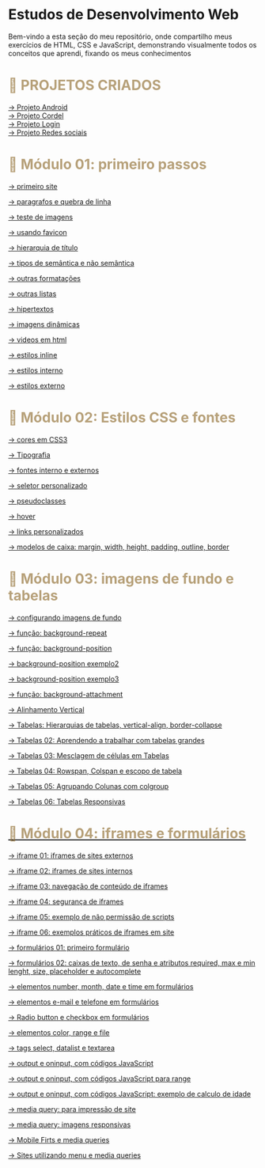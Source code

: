 # Estudos de Desenvolvimento Web

Bem-vindo a esta seção do meu repositório, onde compartilho meus exercícios de HTML, CSS e JavaScript, demonstrando visualmente todos os conceitos que aprendi, fixando os meus conhecimentos


<h1 style="color: rgba(149, 117, 60, 0.681);">📁 PROJETOS CRIADOS</h1>
<a href="https://ygorhenriquelima.github.io/estudos_Desenvolvimento_web/projetos/Projeto_android/index.html"> -> Projeto Android</a><br>
<a href="https://ygorhenriquelima.github.io/estudos_Desenvolvimento_web/projetos/projeto_cordel/index.html"> -> Projeto Cordel</a><br>
<a href="https://ygorhenriquelima.github.io/estudos_Desenvolvimento_web/projetos/Projeto_Login/index.html"> -> Projeto Login</a><br>
<a href="https://ygorhenriquelima.github.io/estudos_Desenvolvimento_web/projetos/Projeto_redes_sociais/index.html"> -> Projeto Redes sociais</a><br>



<h1 style="color: rgba(149, 117, 60, 0.681);">📁 Módulo 01: primeiro passos</h1>

<a href="https://ygorhenriquelima.github.io/estudos_Desenvolvimento_web/exercicios/ex001/index.html"> -> primeiro site</a><br>

<a href="https://ygorhenriquelima.github.io/estudos_Desenvolvimento_web/exercicios/ex002/index.html"> -> paragrafos e quebra de linha</a><br>

<a href="https://ygorhenriquelima.github.io/estudos_Desenvolvimento_web/exercicios/ex003/index.html"> -> teste de imagens</a><br>

<a href="https://ygorhenriquelima.github.io/estudos_Desenvolvimento_web/exercicios/ex004/index.html"> -> usando favicon</a><br>

<a href="https://ygorhenriquelima.github.io/estudos_Desenvolvimento_web/exercicios/ex006/index.html"> -> hierarquia de título</a><br>

<a href="https://ygorhenriquelima.github.io/estudos_Desenvolvimento_web/exercicios/ex008a/index.html"> -> tipos de semântica e não semântica</a><br>

<a href="https://ygorhenriquelima.github.io/estudos_Desenvolvimento_web/exercicios/ex008b/index.html"> -> outras formatações</a><br>

<a href="https://ygorhenriquelima.github.io/estudos_Desenvolvimento_web/exercicios/ex009/index.html"> -> outras listas</a><br>

<a href="https://ygorhenriquelima.github.io/estudos_Desenvolvimento_web/exercicios/ex010/index.html"> -> hipertextos</a><br>

<a href="https://ygorhenriquelima.github.io/estudos_Desenvolvimento_web/exercicios/ex011/index.html"> -> imagens dinâmicas</a><br> 

<a href="https://ygorhenriquelima.github.io/estudos_Desenvolvimento_web/exercicios/ex012/index.html"> -> videos em html</a><br>

<a href="https://ygorhenriquelima.github.io/estudos_Desenvolvimento_web/exercicios/ex013/index.html"> -> estilos inline</a><br>

<a href="https://ygorhenriquelima.github.io/estudos_Desenvolvimento_web/exercicios/ex014/index.html"> -> estilos interno</a><br>

<a href="https://ygorhenriquelima.github.io/estudos_Desenvolvimento_web/exercicios/ex016/exemplos/cor01.html"> -> estilos externo</a><br>

<h1 style="color: rgba(149, 117, 60, 0.681);">📁 Módulo 02: Estilos CSS e fontes</h1>

<a href="https://ygorhenriquelima.github.io/estudos_Desenvolvimento_web/exercicios/ex016/exemplos/cor01.html"> -> cores em CSS3</a><br>

<a href="https://ygorhenriquelima.github.io/estudos_Desenvolvimento_web/exercicios/ex017/fonte01.html"> -> Tipografia</a><br>

<a href="https://ygorhenriquelima.github.io/estudos_Desenvolvimento_web/exercicios/ex018/font02_interno.html"> -> fontes interno e externos</a><br>

<a href="https://ygorhenriquelima.github.io/estudos_Desenvolvimento_web/exercicios/ex019/seletor01.html"> -> seletor personalizado</a><br>

<a href="https://ygorhenriquelima.github.io/estudos_Desenvolvimento_web/exercicios/ex020/hover.html"> -> pseudoclasses</a><br>

<a href="https://ygorhenriquelima.github.io/estudos_Desenvolvimento_web/exercicios/ex020/index.html"> -> hover</a><br>

<a href="https://ygorhenriquelima.github.io/estudos_Desenvolvimento_web/exercicios/ex021/index.html"> -> links personalizados</a><br>

<a href="https://ygorhenriquelima.github.io/estudos_Desenvolvimento_web/exercicios/ex022/caixa01.html"> -> modelos de caixa: margin, width, height, padding, outline, border</a><br>

<h1 style="color: rgba(149, 117, 60, 0.681);">📁 Módulo 03: imagens de fundo e tabelas</h1>

<a href="https://ygorhenriquelima.github.io/estudos_Desenvolvimento_web/exercicios/ex023/site/fundo001.html"> -> configurando imagens de fundo</a>

<a href="https://ygorhenriquelima.github.io/estudos_Desenvolvimento_web/exercicios/ex023/site/fundo002.html"> -> função: background-repeat 

<a href="https://ygorhenriquelima.github.io/estudos_Desenvolvimento_web/exercicios/ex023/site/fundo003.html"> -> função: background-position

<a href="https://ygorhenriquelima.github.io/estudos_Desenvolvimento_web/exercicios/ex023/site/fundo004.html"> -> background-position exemplo2

<a href="https://ygorhenriquelima.github.io/estudos_Desenvolvimento_web/exercicios/ex023/site/fundo005.html"> -> background-position exemplo3

<a href="https://ygorhenriquelima.github.io/estudos_Desenvolvimento_web/exercicios/ex023/site/fundo006.html"> -> função: background-attachment

<a href="https://ygorhenriquelima.github.io/estudos_Desenvolvimento_web/exercicios/ex023/site/fundo007.html"> -> Alinhamento Vertical

<a href="https://ygorhenriquelima.github.io/estudos_Desenvolvimento_web/exercicios/ex024/tabela001.html"> -> Tabelas: Hierarquias de tabelas, vertical-align, border-collapse


<a href="https://ygorhenriquelima.github.io/estudos_Desenvolvimento_web/exercicios/ex024/tabela002.html"> -> Tabelas 02: Aprendendo a trabalhar com tabelas grandes

<a href="https://ygorhenriquelima.github.io/estudos_Desenvolvimento_web/exercicios/ex024/tabela003.html"> -> Tabelas 03: Mesclagem de células em Tabelas

<a href="https://ygorhenriquelima.github.io/estudos_Desenvolvimento_web/exercicios/ex024/tabela004.html"> -> Tabelas 04: Rowspan, Colspan e escopo de tabela

<a href="https://ygorhenriquelima.github.io/estudos_Desenvolvimento_web/exercicios/ex024/tabela005.html"> -> Tabelas 05: Agrupando Colunas com colgroup

<a href="https://ygorhenriquelima.github.io/estudos_Desenvolvimento_web/exercicios/ex024/tabela006.html"> -> Tabelas 06: Tabelas Responsivas

<h1 style="color: rgba(149, 117, 60, 0.681);">📁 Módulo 04: iframes e formulários </h1>

<a href="https://ygorhenriquelima.github.io/estudos_Desenvolvimento_web/exercicios/ex025/iframe001.html"> -> iframe 01: iframes de sites externos

<a href="https://ygorhenriquelima.github.io/estudos_Desenvolvimento_web/exercicios/ex025/iframe002.html"> -> iframe 02: iframes de sites internos

<a href="https://ygorhenriquelima.github.io/estudos_Desenvolvimento_web/exercicios/ex025/iframe003.html"> -> iframe 03: navegação de conteúdo de iframes

<a href="https://ygorhenriquelima.github.io/estudos_Desenvolvimento_web/exercicios/ex025/iframe004.html"> -> iframe 04: segurança de iframes

<a href="https://ygorhenriquelima.github.io/estudos_Desenvolvimento_web/exercicios/ex025/iframe005.html"> -> iframe 05: exemplo de não permissão de scripts

<a href="https://ygorhenriquelima.github.io/estudos_Desenvolvimento_web/exercicios/ex025/iframe006.html"> -> iframe 06: exemplos práticos de iframes em site

<a href="https://ygorhenriquelima.github.io/estudos_Desenvolvimento_web/exercicios/ex026/form001.html"> -> formulários 01: primeiro formulário


<a href="https://ygorhenriquelima.github.io/estudos_Desenvolvimento_web/exercicios/ex026/form002.html"> -> formulários 02: caixas de texto, de senha e atributos required, max e min lenght, size, placeholder e autocomplete

<a href="https://ygorhenriquelima.github.io/estudos_Desenvolvimento_web/exercicios/ex026/form003.html"> -> elementos number, month, date e time em formulários


<a href="https://ygorhenriquelima.github.io/estudos_Desenvolvimento_web/exercicios/ex026/form004.html"> -> elementos e-mail e telefone em formulários

<a href="https://ygorhenriquelima.github.io/estudos_Desenvolvimento_web/exercicios/ex026/form005.html"> -> Radio button e checkbox em formulários

<a href="https://ygorhenriquelima.github.io/estudos_Desenvolvimento_web/exercicios/ex026/form006.html"> -> elementos color, range e file

<a href="https://ygorhenriquelima.github.io/estudos_Desenvolvimento_web/exercicios/ex026/form007.html"> -> tags select, datalist e textarea

<a href="https://ygorhenriquelima.github.io/estudos_Desenvolvimento_web/exercicios/ex026/form008.html"> -> output e oninput, com códigos JavaScript

<a href="https://ygorhenriquelima.github.io/estudos_Desenvolvimento_web/exercicios/ex026/form009.html"> ->
output e oninput, com códigos JavaScript para range

<a href="https://ygorhenriquelima.github.io/estudos_Desenvolvimento_web/exercicios/ex026/form010.html"> ->
output e oninput, com códigos JavaScript: exemplo de calculo de idade

<a href="https://ygorhenriquelima.github.io/estudos_Desenvolvimento_web/exercicios/ex027/mq001/index.html"> -> media query: para impressão de site


<a href="https://ygorhenriquelima.github.io/estudos_Desenvolvimento_web/exercicios/ex027/mq002/index.html"> -> media query: imagens responsivas 

<a href="https://ygorhenriquelima.github.io/estudos_Desenvolvimento_web/exercicios/ex027/mq004/site/index.html"> -> Mobile Firts e media queries

<a href="https://ygorhenriquelima.github.io/estudos_Desenvolvimento_web/exercicios/ex027/mq005/index.html"> -> Sites utilizando menu e media queries